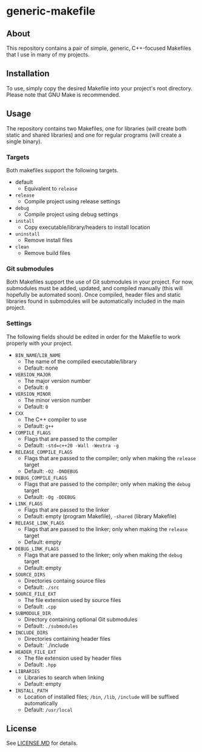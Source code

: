 # generic-makefile

## About
This repository contains a pair of simple, generic, C++-focused Makefiles that I use in many of my projects.

## Installation
To use, simply copy the desired Makefile into your project's root directory. Please note that GNU Make is recommended.

## Usage
The repository contains two Makefiles, one for libraries (will create both static and shared libraries) and one for regular programs (will create a single binary).

### Targets
Both makefiles support the following targets.

- default
  - Equivalent to `release`
- `release`
  - Compile project using release settings
- `debug`
  - Compile project using debug settings
- `install`
  - Copy executable/library/headers to install location
- `uninstall`
  - Remove install files
- `clean`
  - Remove build files

### Git submodules
Both Makefiles support the use of Git submodules in your project. For now, submodules must be added, updated, and compiled manually (this will hopefully be automated soon). Once compiled, header files and static libraries found in submodules will be automatically included in the main project.

### Settings
The following fields should be edited in order for the Makefile to work properly with your project.

- `BIN_NAME`/`LIB_NAME`
  - The name of the compiled executable/library
  - Default: none
- `VERSION_MAJOR`
  - The major version number
  - Default: `0`
- `VERSION_MINOR`
  - The minor version number
  - Default: `0`
- `CXX`
  - The C++ compiler to use
  - Default: `g++`
- `COMPILE_FLAGS`
  - Flags that are passed to the compiler
  - Default: `-std=c++20 -Wall -Wextra -g`
- `RELEASE_COMPILE_FLAGS`
  - Flags that are passed to the compiler; only when making the `release` target
  - Default: `-O2 -DNDEBUG`
- `DEBUG_COMPILE_FLAGS`
  - Flags that are passed to the compiler; only when making the `debug` target
  - Default: `-Og -DDEBUG`
- `LINK_FLAGS`
  - Flags that are passed to the linker
  - Default: empty (program Makefile), `-shared` (library Makefile)
- `RELEASE_LINK_FLAGS`
  - Flags that are passed to the linker; only when making the `release` target
  - Default: empty
- `DEBUG_LINK_FLAGS`
  - Flags that are passed to the linker; only when making the `debug` target
  - Default: empty
- `SOURCE_DIRS`
  - Directories containg source files
  - Default: `./src`
- `SOURCE_FILE_EXT`
  - The file extension used by source files
  - Default: `.cpp`
- `SUBMODULE_DIR`
  - Directory containing optional Git submodules
  - Default: `./submodules`
- `INCLUDE_DIRS`
  - Directories containing header files
  - Default: `./include
- `HEADER_FILE_EXT`
  - The file extension used by header files
  - Default: `.hpp`
- `LIBRARIES`
  - Libraries to search when linking
  - Default: empty
- `INSTALL_PATH`
  - Location of installed files; `/bin`, `/lib`, `/include` will be suffixed automatically
  - Default: `/usr/local`

## License
See [LICENSE.MD](LICENSE.MD) for details.

